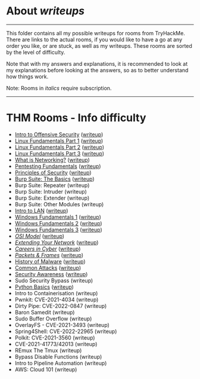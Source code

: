 # About _writeups_

---

This folder contains all my possible writeups for rooms from TryHackMe. There are links to the actual rooms, if you would like to have a go at any order you like, or are stuck, as well as my writeups. These rooms are sorted by the level of difficulty.

Note that with my answers and explanations, it is recommended to look at my explanations before looking at the answers, so as to better understand how things work.

Note: Rooms in _italics_ require subscription.

---

# THM Rooms - Info difficulty

- [Intro to Offensive Security](https://tryhackme.com/room/introtooffensivesecurity) ([writeup](introtooffsec.md))
- [Linux Fundamentals Part 1](https://tryhackme.com/room/linuxfundamentalspart1) ([writeup](linuxfundpt1.md))
- [Linux Fundamentals Part 2](https://tryhackme.com/room/linuxfundamentalspart2) ([writeup](linuxfundpt2.md))
- [Linux Fundamentals Part 3](https://tryhackme.com/room/linuxfundamentalspart3) ([writeup](linuxfundpt3.md))
- [What is Networking?](https://tryhackme.com/room/whatisnetworking) ([writeup](networking.md))
- [Pentesting Fundamentals](https://tryhackme.com/room/pentestingfundamentals) ([writeup](pentestfund.md))
- [Principles of Security](https://tryhackme.com/room/principlesofsecurity) ([writeup](principlesofsec.md))
- [Burp Suite: The Basics](https://tryhackme.com/room/burpsuitebasics) ([writeup](burpsbasics.md))
- Burp Suite: Repeater (writeup)
- Burp Suite: Intruder (writeup)
- Burp Suite: Extender (writeup)
- Burp Suite: Other Modules (writeup)
- [Intro to LAN](https://tryhackme.com/room/introtolan) ([writeup](introtolan.md))
- [Windows Fundamentals 1](https://tryhackme.com/room/windowsfundamentals1xbx) ([writeup](winfundpt1.md))
- [Windows Fundamentals 2](https://tryhackme.com/room/windowsfundamentals2x0x) ([writeup](winfundpt2.md))
- [Windows Fundamentals 3](https://tryhackme.com/room/windowsfundamentals3xzx) ([writeup](winfundpt3.md))
- [_OSI Model_](https://tryhackme.com/room/osimodelzi) ([writeup](osimodel.md))
- [_Extending Your Network_](https://tryhackme.com/room/extendingyournetwork) ([writeup](extendnet.md))
- [_Careers in Cyber_](https://tryhackme.com/room/careersincyber) ([writeup](cybercareers.md))
- [_Packets & Frames_](https://tryhackme.com/room/packetsframes) ([writeup](packetsframes.md))
- [History of Malware](https://tryhackme.com/room/historyofmalware) ([writeup](historyofmw.md))
- [Common Attacks](https://tryhackme.com/room/commonattacks) ([writeup](commonatts.md))
- [Security Awareness](https://tryhackme.com/room/securityawarenessintro) ([writeup](secawareness.md))
- Sudo Security Bypass (writeup)
- [Python Basics](https://tryhackme.com/room/pythonbasics) ([writeup](pybasics.md))
- Intro to Containerisation (writeup)
- Pwnkit: CVE-2021-4034 (writeup)
- Dirty Pipe: CVE-2022-0847 (writeup)
- Baron Samedit (writeup)
- Sudo Buffer Overflow (writeup)
- OverlayFS - CVE-2021-3493 (writeup)
- Spring4Shell: CVE-2022-22965 (writeup)
- Polkit: CVE-2021-3560 (writeup)
- CVE-2021-41773/42013 (writeup)
- REmux The Tmux (writeup)
- Bypass Disable Functions (writeup)
- Intro to Pipeline Automation (writeup)
- AWS: Cloud 101 (writeup)
